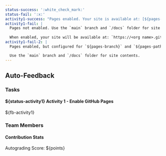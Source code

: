 ```yaml
---
status-success: ':white_check_mark:'
status-fail: ':x:'
activity1-success: "Pages enabled. Your site is available at: [${pages-url}](${pages-url})"
activity1-fail: |
  Pages not enabled. Use the `main` branch and `/docs` folder for site contents.
  
  When enabled, your site will be available at: `https://<org name>.github.io/<repo name>`
activity1-fail-2: |
  Pages enabled, but configured for `${pages-branch}` and `${pages-path}` folder.

  Use the `main` branch and `/docs` folder for site contents.
---
```


## Auto-Feedback

### Tasks

#### ${status-activity1} Activity 1 - Enable GitHub Pages

${fb-activity1}

### Team Members

#### Contribution Stats

Autograding Score: ${points}

